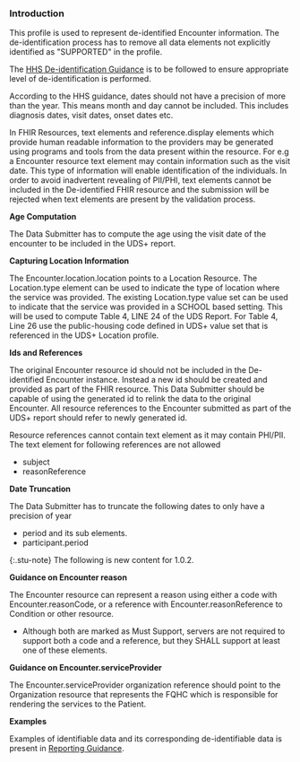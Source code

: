 
### Introduction

This profile is used to represent de-identified Encounter information. The de-identification process has to remove all data elements not explicitly identified as "SUPPORTED" in the profile. 

The [HHS De-identification Guidance](https://www.hhs.gov/sites/default/files/ocr/privacy/hipaa/understanding/coveredentities/De-identification/hhs_deid_guidance.pdf) is to be followed to ensure appropriate level of de-identification is performed.

According to the HHS guidance, dates should not have a precision of more than the year. This means month and day cannot be included. This includes diagnosis dates, visit dates, onset dates etc.

In FHIR Resources, text elements and reference.display elements which provide human readable information to the providers may be generated using programs and tools from the data present within the resource. For e.g a Encounter resource text element may contain information such as the visit date. This type of information will enable identification of the individuals. In order to avoid inadvertent revealing of PII/PHI, text elements cannot be included in the De-identified FHIR resource and the submission will be rejected when text elements are present by the validation process. 

**Age Computation** 

The Data Submitter has to compute the age using the visit date of the encounter to be included in the UDS+ report.

**Capturing Location Information**

The Encounter.location.location points to a Location Resource.  The Location.type element can be used to indicate the type of location where the service was provided. The existing Location.type value set can be used to indicate that the service was provided in a SCHOOL based setting. This will be used to compute Table 4, LINE 24 of the UDS Report. For Table 4, Line 26 use the public-housing code defined in UDS+ value set that is referenced in the UDS+ Location profile.

**Ids and References**

The original Encounter resource id should not be included in the De-identified Encounter instance. Instead a new id should be created and provided as part of the FHIR resource. This Data Submitter should be capable of using the generated id to relink the data to the original Encounter. All resource references to the Encounter submitted as part of the UDS+ report should refer to newly generated id.

Resource references cannot contain text element as it may contain PHI/PII. The text element for following references are not allowed

* subject
* reasonReference


**Date Truncation** 

The Data Submitter has to truncate the following dates to only have a precision of year

* period and its sub elements.
* participant.period

{:.stu-note}
The following is new content for 1.0.2.

<div class="bg-success" markdown="1">

**Guidance on Encounter reason**

The Encounter resource can represent a reason using either a code with Encounter.reasonCode, or a reference with Encounter.reasonReference to Condition or other resource.

* Although both are marked as Must Support, servers are not required to support both a code and a reference, but they SHALL support at least one of these elements.

**Guidance on Encounter.serviceProvider** 

The Encounter.serviceProvider organization reference should point to the Organization resource that represents the FQHC which is responsible for rendering the services to the Patient.

</div>

**Examples**
 
Examples of identifiable data and its corresponding de-identifiable data is present in [Reporting Guidance](reportingguidance.html).

